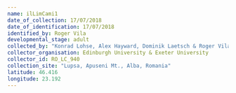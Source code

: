 ```yaml
---
name: ilLimCami1
date_of_collection: 17/07/2018
date_of_identification: 17/07/2018
identified_by: Roger Vila
developmental_stage: adult
collected_by: "Konrad Lohse, Alex Hayward, Dominik Laetsch & Roger Vila"
collector_organisation: Edinburgh University & Exeter University
collector_id: RO_LC_940
collection_site: "Lupsa, Apuseni Mt., Alba, Romania"
latitude: 46.416
longitude: 23.192
---
```

